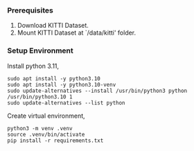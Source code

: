 


### Prerequisites

1. Download KITTI Dataset.
2. Mount KITTI Dataset at `/data/kitti' folder.

### Setup Environment

Install python 3.11,
```
sudo apt install -y python3.10
sudo apt install -y python3.10-venv
sudo update-alternatives --install /usr/bin/python3 python /usr/bin/python3.10 1
sudo update-alternatives --list python
```

Create virtual environment,
```
python3 -m venv .venv
source .venv/bin/activate
pip install -r requirements.txt